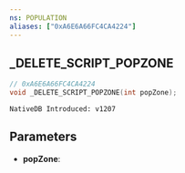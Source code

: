 ```yaml
---
ns: POPULATION
aliases: ["0xA6E6A66FC4CA4224"]
---
```

## _DELETE_SCRIPT_POPZONE

```c
// 0xA6E6A66FC4CA4224
void _DELETE_SCRIPT_POPZONE(int popZone);
```

```
NativeDB Introduced: v1207
```

## Parameters
* **popZone**:
